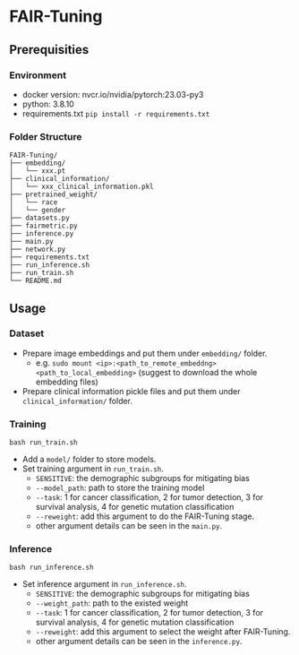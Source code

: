 # FAIR-Tuning
## Prerequisities
### Environment
- docker version: nvcr.io/nvidia/pytorch:23.03-py3
- python: 3.8.10
- requirements.txt `pip install -r requirements.txt`

### Folder Structure
```
FAIR-Tuning/
├── embedding/ 
│   └── xxx.pt
├── clinical_information/
│   └── xxx_clinical_information.pkl
├── pretrained_weight/
│   └── race
│   └── gender
├── datasets.py
├── fairmetric.py
├── inference.py
├── main.py
├── network.py
├── requirements.txt
├── run_inference.sh
├── run_train.sh
└── README.md
```
## Usage
### Dataset
- Prepare image embeddings and put them under `embedding/` folder.
    - e.g. `sudo mount <ip>:<path_to_remote_embeddng> <path_to_local_embedding>` (suggest to download the whole embedding files)
- Prepare clinical information pickle files and put them under `clinical_information/` folder.

### Training
```
bash run_train.sh
```
- Add a `model/` folder to store models.
- Set training argument in `run_train.sh`.
    - `SENSITIVE`: the demographic subgroups for mitigating bias
    - `--model_path`: path to store the training model
    - `--task`: 1 for cancer classification, 2 for tumor detection, 3 for survival analysis, 4 for genetic mutation classification
    - `--reweight`: add this argument to do the FAIR-Tuning stage.
    - other argument details can be seen in the `main.py`.

### Inference
```
bash run_inference.sh
```
- Set inference argument in `run_inference.sh`.
    - `SENSITIVE`: the demographic subgroups for mitigating bias
    - `--weight_path`: path to the existed weight
    - `--task`: 1 for cancer classification, 2 for tumor detection, 3 for survival analysis, 4 for genetic mutation classification
    - `--reweight`: add this argument to select the weight after FAIR-Tuning.
    - other argument details can be seen in the `inference.py`.
